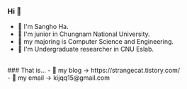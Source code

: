 ### Hi 👋
- 🐣 I'm Sangho Ha. <br>
- 🐤 I'm junior in Chungnam National University. <br>
- 🐥 my majoring is Computer Science and Engineering. <br>
- 🐓 I'm Undergraduate researcher in CNU Eslab.
<br>
### That is...
- 🐧 my blog -> https://strangecat.tistory.com/ <br>
- 🐧 my email -> kijqq15@gmail.com <br>

<!--
**sangho0804/sangho0804** is a ✨ _special_ ✨ repository because its `README.md` (this file) appears on your GitHub profile.

Here are some ideas to get you started:

- 🔭 I’m currently working on ...
- 🌱 I’m currently learning ...
- 👯 I’m looking to collaborate on ...
- 🤔 I’m looking for help with ...
- 💬 Ask me about ...
- 📫 How to reach me: ...
- 😄 Pronouns: ...
- ⚡ Fun fact: ...
-->
